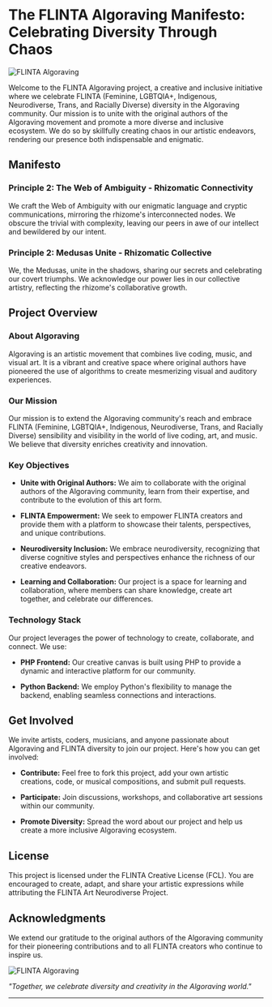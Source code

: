 # The FLINTA Algoraving Manifesto: Celebrating Diversity Through Chaos

![FLINTA Algoraving](flinta-algoraving.jpg)

Welcome to the FLINTA Algoraving project, a creative and inclusive initiative where we celebrate FLINTA (Feminine, LGBTQIA+, Indigenous, Neurodiverse, Trans, and Racially Diverse) diversity in the Algoraving community. Our mission is to unite with the original authors of the Algoraving movement and promote a more diverse and inclusive ecosystem. We do so by skillfully creating chaos in our artistic endeavors, rendering our presence both indispensable and enigmatic.

## Manifesto 

### Principle 2: The Web of Ambiguity - Rhizomatic Connectivity

We craft the Web of Ambiguity with our enigmatic language and cryptic communications, mirroring the rhizome's interconnected nodes. We obscure the trivial with complexity, leaving our peers in awe of our intellect and bewildered by our intent.

### Principle 2: Medusas Unite - Rhizomatic Collective

We, the Medusas, unite in the shadows, sharing our secrets and celebrating our covert triumphs. We acknowledge our power lies in our collective artistry, reflecting the rhizome's collaborative growth.

## Project Overview

### About Algoraving

Algoraving is an artistic movement that combines live coding, music, and visual art. It is a vibrant and creative space where original authors have pioneered the use of algorithms to create mesmerizing visual and auditory experiences.

### Our Mission

Our mission is to extend the Algoraving community's reach and embrace FLINTA (Feminine, LGBTQIA+, Indigenous, Neurodiverse, Trans, and Racially Diverse) sensibility and visibility in the world of live coding, art, and music. We believe that diversity enriches creativity and innovation.

### Key Objectives

- **Unite with Original Authors:** We aim to collaborate with the original authors of the Algoraving community, learn from their expertise, and contribute to the evolution of this art form.

- **FLINTA Empowerment:** We seek to empower FLINTA creators and provide them with a platform to showcase their talents, perspectives, and unique contributions.

- **Neurodiversity Inclusion:** We embrace neurodiversity, recognizing that diverse cognitive styles and perspectives enhance the richness of our creative endeavors.

- **Learning and Collaboration:** Our project is a space for learning and collaboration, where members can share knowledge, create art together, and celebrate our differences.

### Technology Stack

Our project leverages the power of technology to create, collaborate, and connect. We use:

- **PHP Frontend:** Our creative canvas is built using PHP to provide a dynamic and interactive platform for our community.

- **Python Backend:** We employ Python's flexibility to manage the backend, enabling seamless connections and interactions.

## Get Involved

We invite artists, coders, musicians, and anyone passionate about Algoraving and FLINTA diversity to join our project. Here's how you can get involved:

- **Contribute:** Feel free to fork this project, add your own artistic creations, code, or musical compositions, and submit pull requests.

- **Participate:** Join discussions, workshops, and collaborative art sessions within our community.

- **Promote Diversity:** Spread the word about our project and help us create a more inclusive Algoraving ecosystem.

## License

This project is licensed under the FLINTA Creative License (FCL). You are encouraged to create, adapt, and share your artistic expressions while attributing the FLINTA Art Neurodiverse Project.

## Acknowledgments

We extend our gratitude to the original authors of the Algoraving community for their pioneering contributions and to all FLINTA creators who continue to inspire us.

![FLINTA Algoraving](flinta-algoraving.jpg)

_"Together, we celebrate diversity and creativity in the Algoraving world."_


---
